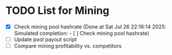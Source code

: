 # TODO List for Mining

- [x] Check mining pool hashrate  (Done at Sat Jul 26 22:16:14 2025: Simulated completion: - [ ] Check mining pool hashrate)
- [ ] Update pool payout script
- [ ] Compare mining profitability vs. competitors